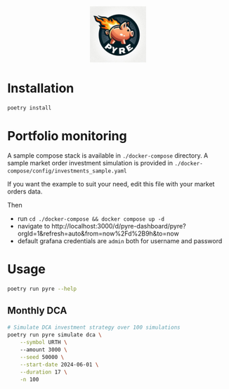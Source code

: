 <p align="center">
    <img src="./assets/logo.png" width="128px" height="128px"/>
</p>

Installation
============

```bash
poetry install
```

Portfolio monitoring
====================

A sample compose stack is available in `./docker-compose` directory.
A sample market order investment simulation is provided in `./docker-compose/config/investments_sample.yaml`

If you want the example to suit your need, edit this file with your market orders data.

Then
 - run `cd ./docker-compose && docker compose up -d`
 - navigate to http://localhost:3000/d/pyre-dashboard/pyre?orgId=1&refresh=auto&from=now%2Fd%2B9h&to=now
 - default grafana credentials are `admin` both for username and password

Usage
=====

```bash
poetry run pyre --help
```

Monthly DCA
-----------

```bash
# Simulate DCA investment strategy over 100 simulations
poetry run pyre simulate dca \
    --symbol URTH \ 
    --amount 3000 \
    --seed 50000 \
    --start-date 2024-06-01 \
    --duration 17 \
    -n 100  
```
